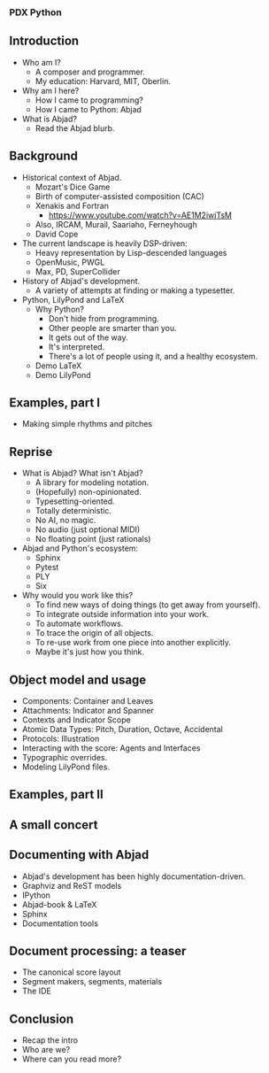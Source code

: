 ### PDX Python

## Introduction

- Who am I?
    - A composer and programmer.
    - My education: Harvard, MIT, Oberlin.
- Why am I here?
    - How I came to programming?
    - How I came to Python: Abjad
- What is Abjad?
    - Read the Abjad blurb.

## Background

- Historical context of Abjad.
    - Mozart's Dice Game
    - Birth of computer-assisted composition (CAC)
    - Xenakis and Fortran
        - https://www.youtube.com/watch?v=AE1M2iwjTsM
    - Also, IRCAM, Murail, Saariaho, Ferneyhough
    - David Cope
- The current landscape is heavily DSP-driven:
    - Heavy representation by Lisp-descended languages
    - OpenMusic, PWGL
    - Max, PD, SuperCollider
- History of Abjad's development.
    - A variety of attempts at finding or making a typesetter.
- Python, LilyPond and LaTeX
    - Why Python?
        - Don't hide from programming.
        - Other people are smarter than you.
        - It gets out of the way.
        - It's interpreted.
        - There's a lot of people using it, and a healthy ecosystem.
    - Demo LaTeX
    - Demo LilyPond

## Examples, part I

- Making simple rhythms and pitches

## Reprise

- What is Abjad? What isn't Abjad?
    - A library for modeling notation.
    - (Hopefully) non-opinionated.
    - Typesetting-oriented.
    - Totally deterministic.
    - No AI, no magic.
    - No audio (just optional MIDI)
    - No floating point (just rationals)
- Abjad and Python's ecosystem:
    - Sphinx
    - Pytest
    - PLY
    - Six
- Why would you work like this?
    - To find new ways of doing things (to get away from yourself).
    - To integrate outside information into your work.
    - To automate workflows.
    - To trace the origin of all objects.
    - To re-use work from one piece into another explicitly.
    - Maybe it's just how you think.

## Object model and usage

- Components: Container and Leaves
- Attachments: Indicator and Spanner
- Contexts and Indicator Scope
- Atomic Data Types: Pitch, Duration, Octave, Accidental
- Protocols: Illustration
- Interacting with the score: Agents and Interfaces
- Typographic overrides.
- Modeling LilyPond files.

## Examples, part II

## A small concert

## Documenting with Abjad

- Abjad's development has been highly documentation-driven.
- Graphviz and ReST models
- IPython
- Abjad-book & LaTeX
- Sphinx
- Documentation tools

## Document processing: a teaser

- The canonical score layout
- Segment makers, segments, materials
- The IDE

## Conclusion

- Recap the intro 
- Who are we?
- Where can you read more?